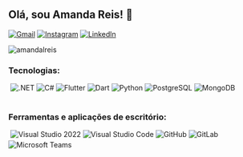 ## Olá, sou Amanda Reis! 👋
[![Gmail](https://img.shields.io/badge/Gmail-D14836?style=for-the-badge&logo=gmail&logoColor=white)](mailto:amandalreis@me.com)
[![Instagram](https://img.shields.io/badge/Instagram-E4405F?style=for-the-badge&logo=instagram&logoColor=white)](https://instagram.com/euamandalreis)
[![Linkedln](https://img.shields.io/badge/LinkedIn-0077B5?style=for-the-badge&logo=linkedin&logoColor=white)](https://www.linkedin.com/in/euamandalreis)

<p align="left"> <img src="https://github-readme-stats.vercel.app/api?username=amandalreis&show_icons=true&theme=gotham" alt="amandalreis" />

### Tecnologias:
<div style="display:flex; flex-wrap: wrap; gap: 4px; "><br/>
    <img align="center" alt=".NET" src="https://img.shields.io/badge/.NET-5C2D91?style=for-the-badge&logo=.net&logoColor=white">
    <img align="center" alt="C#" src="https://img.shields.io/badge/C%23-239120?style=for-the-badge&logo=c-sharp&logoColor=white">
    <img align="center" alt="Flutter" src="https://img.shields.io/badge/Flutter-02569B?style=for-the-badge&logo=flutter&logoColor=white">
    <img align="center" alt="Dart" src="https://img.shields.io/badge/Dart-0175C2?style=for-the-badge&logo=dart&logoColor=white">
    <img align="center" alt="Python" src="https://img.shields.io/badge/Python-14354C?style=for-the-badge&logo=python&logoColor=white">
    <img align="center" alt="PostgreSQL" src="https://img.shields.io/badge/PostgreSQL-316192?style=for-the-badge&logo=postgresql&logoColor=white">
    <img align="center" alt="MongoDB" src="https://img.shields.io/badge/MongoDB-4EA94B?style=for-the-badge&logo=mongodb&logoColor=white">
</div><br/>

### Ferramentas e aplicações de escritório:
<div style="display:flex; flex-wrap: wrap; gap: 4px; "><br/>
    <img align="center" alt="Visual Studio 2022" src="https://img.shields.io/badge/Visual_Studio-5C2D91?style=for-the-badge&logo=visual%20studio&logoColor=white">
    <img align="center" alt="Visual Studio Code" src="https://img.shields.io/badge/Visual_Studio_Code-0078D4?style=for-the-badge&logo=visual%20studio%20code&logoColor=white">
    <img align="center" alt="GitHub" src="https://img.shields.io/badge/GitHub-100000?style=for-the-badge&logo=github&logoColor=white">
    <img align="center" alt="GitLab" src="https://img.shields.io/badge/GitLab-330F63?style=for-the-badge&logo=gitlab&logoColor=white">
    <img align="center" alt="Microsoft Teams" src="https://img.shields.io/badge/Microsoft_Teams-6264A7?style=for-the-badge&logo=microsoft-teams&logoColor=white">
</div><br/>
